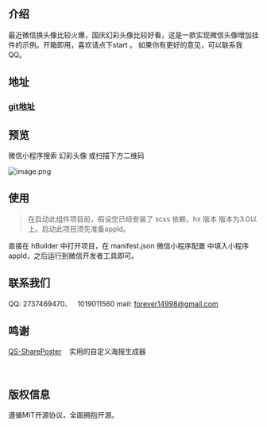 ## 介绍


最近微信换头像比较火爆，国庆幻彩头像比较好看，这是一款实现微信头像增加挂件的示例。开箱即用，喜欢请点下start 。 如果你有更好的意见，可以联系我 QQ。

## 地址


### [git地址](https://github.com/forever14998/photo)​


## 预览
微信小程序搜索 幻彩头像 或扫描下方二维码
​

![image.png](https://cdn.nlark.com/yuque/0/2021/png/581681/1633086843515-3e5e21b2-4995-43b3-8fdf-bccf5aba0328.png#clientId=u39b68236-a9b1-4&from=paste&height=172&id=u3a5add75&margin=%5Bobject%20Object%5D&name=image.png&originHeight=344&originWidth=344&originalType=binary&ratio=1&size=69304&status=done&style=none&taskId=u8c4c6b61-6738-45e0-9feb-7188ebcbc45&width=172)
## 使用


> 在启动此组件项目前，假设您已经安装了 scss 依赖，hx 版本 版本为3.0以上。启动此项目须先准备appId。



直接在 hBuilder 中打开项目，在 manifest.json 微信小程序配置 中填入小程序 appId，之后运行到微信开发者工具即可。


## 联系我们


QQ: 2737469470、   1019011560
mail: [forever14998@gmail.com](mailto:forever14998@gmail.com)


## 鸣谢


[QS-SharePoster](https://github.com/HuLuoQian/QS-SharePoster)    实用的自定义海报生成器


​

## 版权信息


遵循MIT开源协议，全面拥抱开源。
